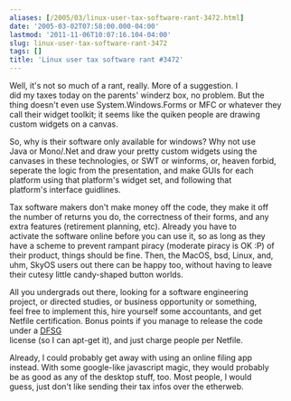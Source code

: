 ```yaml
---
aliases: [/2005/03/linux-user-tax-software-rant-3472.html]
date: '2005-03-02T07:58:00.000-04:00'
lastmod: '2011-11-06T10:07:16.104-04:00'
slug: linux-user-tax-software-rant-3472
tags: []
title: 'Linux user tax software rant #3472'
---
```


Well, it's not so much of a rant, really. More of a suggestion. I  
did my taxes today on the parents' winderz box, no problem. But the  
thing doesn't even use System.Windows.Forms or MFC or whatever they  
call their widget toolkit; it seems like the quiken people are drawing  
custom widgets on a canvas.

  
  

So, why is their software only available for windows? Why not use  
Java or Mono/.Net and draw your pretty custom widgets using the  
canvases in these technologies, or SWT or winforms, or, heaven forbid,  
seperate the logic from the presentation, and make GUIs for each  
platform using that platform's widget set, and following that  
platform's interface guidlines.

  
  

Tax software makers don't make money off the code, they make it off  
the number of returns you do, the correctness of their forms, and any  
extra features (retirement planning, etc). Already you have to  
activate the software online before you can use it, so as long as they  
have a scheme to prevent rampant piracy (moderate piracy is OK :P) of  
their product, things should be fine. Then, the MacOS, bsd, Linux, and,  
uhm, SkyOS users out there can be happy too, without having to leave  
their cutesy little candy-shaped button worlds.

  
  

All you undergrads out there, looking for a software engineering  
project, or directed studies, or business opportunity or something,  
feel free to implement this, hire yourself some accountants, and get  
Netfile certification. Bonus points if you manage to release the code  
under a [DFSG](http://www.debian.org/social_contract.html#guidelines)  
license (so I can apt-get it), and just charge people per Netfile.  
  

Already, I could probably get away with using an online filing app  
instead. With some google-like javascript magic, they would probably  
be as good as any of the desktop stuff, too. Most people, I would  
guess, just don't like sending their tax infos over the etherweb.

